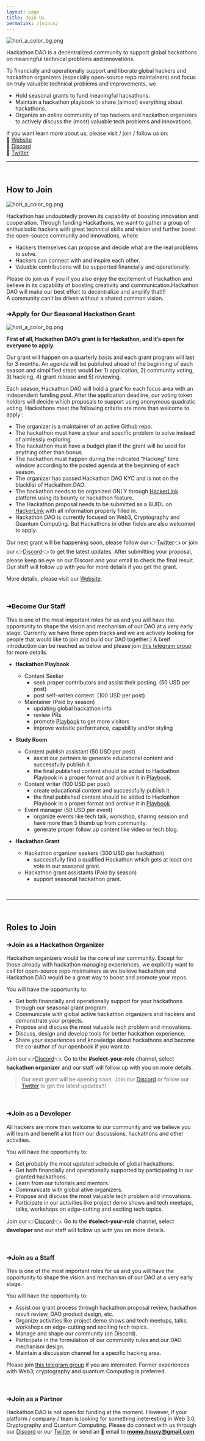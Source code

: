 ```yaml
---
layout: page
title: Join Us
permalink: /joinus/
---
```


![hori_a_color_bg.png](/Hackathon-Playbook/img/logo_grey.png)

Hackathon DAO is a decentralized community to support global hackathons on meaningful technical problems and innovations. 

To financially and operationally support and liberate global hackers and hackathon organizers (especially open-source repo maintainers) and focus on truly valuable technical problems and improvements, we 
- Hold seasonal grants to fund meaningful hackathons. 
- Maintain a hackathon playbook to share (almost) everything about hackathons.
- Organize an online community of top hackers and hackathon organizers to actively discuss the (most) valuable tech problems and innovations.

If you want learn more about us, please visit / join / follow us on:
<br> 🔗 [Website][Website] 
<br> 🔗 [Discord][Discord]
<br> 🔗 [Twitter][Twitter] 


----

<br>

## **How to Join**

![hori_a_color_bg.png](/Hackathon-Playbook/img/dao_003.jpeg)

Hackathon has undoubtedly proven its capability of boosting innovation and cooperation. Through funding Hackathons, we want to gather a group of enthusiastic hackers with great technical skills and vision and further boost the open-source community and innovations, where
- Hackers themselves can propose and decide what are the real problems to solve.
- Hackers can connect with and inspire each other.
- Valuable contributions will be supported financially and operationally.

Please do join us if you if you also enjoy the excitement of Hackathon and believe in its capability of boosting creativity and communication.Hackathon DAO will make our best effort to decentralize and amplify that!!! 
<br>
A community can’t be driven without a shared common vision.

### **➔Apply for Our Seasonal Hackathon Grant**

![hori_a_color_bg.png](/Hackathon-Playbook/img/dao_002.jpeg)

**First of all, Hackathon DAO’s grant is for Hackathon, and it’s open for everyone to apply.**

Our grant will happen on a quarterly basis and each grant program will last for 3 months. An agenda will be published ahead of the beginning of each season and simplified steps would be: 1) application, 2) community voting, 3) hacking, 4) grant release and 5) reviewing. 

Each season, Hackathon DAO will hold a grant for each focus area with an independent funding pool. After the application deadline, our voting token holders will decide which proposals to support using anonymous quadratic voting. Hackathons meet the following criteria are more than welcome to apply :
- The organizer is a maintainer of an active Github repo.
- The hackathon must have a clear and specific problem to solve instead of aimlessly exploring.
- The hackathon must have a budget plan if the grant will be used for anything other than bonus.
- The hackathon must happen during the indicated “Hacking” time window according to the posted agenda at the beginning of each season.
- The organizer has passed Hackathon DAO KYC and is not on the blacklist of Hackathon DAO.
- The hackathon needs to be organized ONLY through [HackerLink][HackerLink] platform using its bounty or hackathon feature.
- The Hackathon proposal needs to be submitted as a BUIDL on [HackerLink][HackerLink] with all information properly filled in.
- Hackathon DAO is currently focused on Web3, Cryptography and Quantum Computing. But Hackathons in other fields are also welcomed to apply. 

Our next grant will be happening soon, please follow our 👉[Twitter][Twitter]👈 or join our 👉[Discord][Discord]👈 to get the latest updates. After submitting your proposal, please keep an eye on our Discord and your email to check the final result. Our staff will follow up with you for more details if you get the grant.

More details, please visit our [Website][Website].

<br>

### **➔Become Our Staff**

This is one of the most important roles for us and you will have the opportunity to shape the vision and mechanism of our DAO at a very early stage. Currently we have three open tracks and we are actively looking for people that would like to join and build our DAO together:) A breif introduction can be reached as below and please join [this telegram group][tele] for more details.

- **Hackathon Playbook** 
	- Content Seeker 
		- seek proper contributors and assist their posting. (50 USD per post)
		- post self-writen content. (100 USD per post)
	- Maintainer (Paid by season)
		- updating global hackathon info
		- review PRs
		- promote [Playbook][Playbook] to get more visitors
		- improve website performance, capability and/or styling

- **Study Room**
	- Content publish assistant (50 USD per post)
		- assist our partners to generate educational content and successfully publish it.
		- the final published content should be added to Hackathon Playbook in a proper format and archive it in [Playbook][Playbook].
	- Content writer (100 USD per post)
		- create educational content and successfully publish it.
		- the final published content should be added to Hackathon Playbook in a proper format and archive it in [Playbook][Playbook].
	- Event manager (50 USD per event)
		- organize events like tech talk, workshop, sharing session and have more than 5 thumb up from community.
		- generate proper follow up content like video or tech blog.

- **Hackathon Grant**
	- Hackathon organizer seekers (300 USD per hackathon)
		- successfully find a qualified Hackathon which gets at least one vote in our seasonal grant. 
	- Hackathon grant assistants (Paid by season)
		- support seasonal hackathon grant.

<br>

----

<br>

## **Roles to Join**

### **➔Join as a Hackathon Organizer**
Hackathon organizers would be the core of our community. Except for those already with hackathon managing experiences, we explicitly want to call for open-source repo maintainers as we believe hackathon and Hackathon DAO would be a great way to boost and promote your repos.

You will have the opportunity to:
- Get both financially and operationally support for your hackathons through our seasonal grant program.
- Communicate with global active hackathon organizers and hackers and demonstrate your projects.
- Propose and discuss the most valuable tech problem and innovations. 
- Discuss, design and develop tools for better hackathon experience.
- Share your experiences and knowledge about hackathons and become the co-author of our openbook if you want to.

Join our 👉[Discord][Discord]👈. Go to the **#select-your-role** channel, select **hackathon organizer** and our staff will follow up with you on more details. 

> Our next grant will be opening soon. Join our [Discord][Discord] or follow our [Twitter][Twitter] to get the latest updates!!!

<br>

### **➔Join as a Developer**
All hackers are more than welcome to our community and we believe you will learn and benefit a lot from our discussions, hackathons and other activities. 

You will have the opportunity to:
- Get probably the most updated schedule of global hackathons.
- Get both financially and operationally supported by participating in our granted hackathons.
- Learn from our tutorials and mentors.
- Communicate with global ative organizers.
- Propose and discuss the most valuable tech problem and innovations. 
- Participate in our activities like project demo shows and tech meetups, talks, workshops on edge-cutting and exciting tech topics.

Join our 👉[Discord][Discord]👈. Go to the **#select-your-role** channel, select **developer** and our staff will follow up with you on more details.

<br>

### **➔Join as a Staff**
This is one of the most important roles for us and you will have the opportunity to shape the vision and mechanism of our DAO at a very early stage. 

You will have the opportunity to:
- Assist our grant process through hackathon proposal review, hackathon result review, DAO product design, etc.
- Organize activities like project demo shows and tech meetups, talks, workshops on edge-cutting and exciting tech topics.
- Manage and shape our community (on Discord).
- Participate in the formulation of our community rules and our DAO mechanism design.
- Maintain a discussion channel for a specific hacking area.

Please join [this telegram group][tele] if you are interested. Former experiences with Web3, cryptography and quantum Computing is preferred.

<br>

### **➔Join as a Partner**
Hackathon DAO is not open for funding at the moment. However, if your platform / company / team is looking for something ineteresting in Web 3.0, Cryptography and Quantum Computing. Please do connect with us through our [Discord][Discord] or our [Twitter][Twitter] or send an 📧 email to **momo.houxy@gmail.com**. 

<br>


[Website]: https://dorahacksglobal.github.io/Hackathon-Playbook/dao/
[Discord]: https://discord.gg/gVBYGfmwQv
[Twitter]: https://twitter.com/hackathonDAO
[HackerLink]: https://hackerlink.io/
[Playbook]: https://dorahacksglobal.github.io/Hackathon-Playbook/
[tele]: https://t.me/+MHLRt9ZEp3AyMDRl
